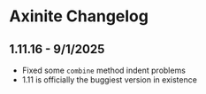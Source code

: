 # Axinite Changelog
## 1.11.16 - 9/1/2025
- Fixed some `combine` method indent problems
- 1.11 is officially the buggiest version in existence 